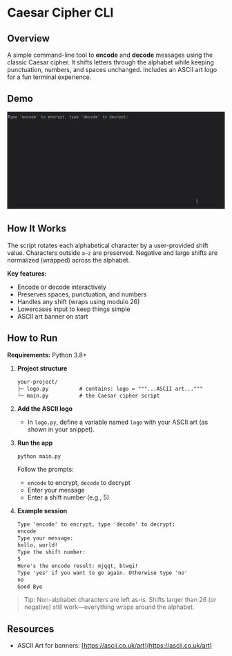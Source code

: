 # Caesar Cipher CLI

## Overview

A simple command-line tool to **encode** and **decode** messages using the classic Caesar cipher. It shifts letters through the alphabet while keeping punctuation, numbers, and spaces unchanged. Includes an ASCII art logo for a fun terminal experience.

## Demo

![alt text](Ceaser.gif)

## How It Works

The script rotates each alphabetical character by a user-provided shift value. Characters outside `a–z` are preserved. Negative and large shifts are normalized (wrapped) across the alphabet.

**Key features:**

* Encode or decode interactively
* Preserves spaces, punctuation, and numbers
* Handles any shift (wraps using modulo 26)
* Lowercases input to keep things simple
* ASCII art banner on start

## How to Run

**Requirements:** Python 3.8+

1. **Project structure**

   ```
   your-project/
   ├─ logo.py          # contains: logo = """...ASCII art..."""
   └─ main.py          # the Caesar cipher script
   ```

2. **Add the ASCII logo**

   * In `logo.py`, define a variable named `logo` with your ASCII art (as shown in your snippet).

3. **Run the app**

   ```bash
   python main.py
   ```

   Follow the prompts:

   * `encode` to encrypt, `decode` to decrypt
   * Enter your message
   * Enter a shift number (e.g., 5)

4. **Example session**

   ```
   Type 'encode' to encrypt, type 'decode' to decrypt:
   encode
   Type your message:
   hello, world!
   Type the shift number:
   5
   Here's the encode result: mjqqt, btwqi!
   Type 'yes' if you want to go again. Otherwise type 'no'
   no
   Good Bye
   ```

> Tip: Non-alphabet characters are left as-is. Shifts larger than 26 (or negative) still work—everything wraps around the alphabet.

## Resources

* ASCII Art for banners: [https://ascii.co.uk/art](https://ascii.co.uk/art)

